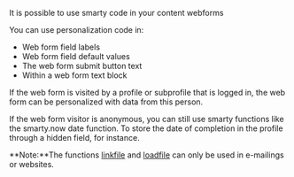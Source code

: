 It is possible to use smarty code in your content webforms

You can use personalization code in:

-   Web form field labels
-   Web form field default values
-   The web form submit button text
-   Within a web form text block

If the web form is visited by a profile or subprofile that is logged in,
the web form can be personalized with data from this person.

If the web form visitor is anonymous, you can still use smarty functions
like the smarty.now date function. To store the date of completion in
the profile through a hidden field, for instance.

**Note:**The functions
[linkfile](http://www.copernica.com/en/support/the-loadfile-and-linkfile-functions)
and
[loadfile](http://www.copernica.com/en/support/the-loadfile-and-linkfile-functions)
can only be used in e-mailings or websites.
